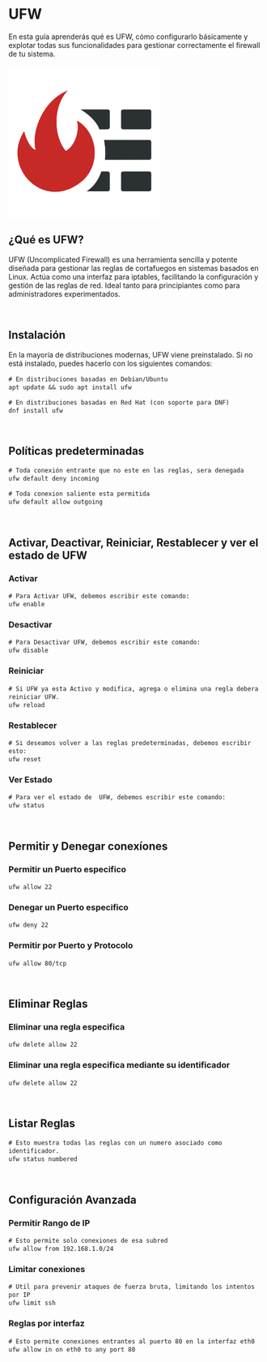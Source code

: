 # UFW

En esta guía aprenderás qué es UFW, cómo configurarlo básicamente y explotar todas sus funcionalidades para gestionar correctamente el firewall de tu sistema.

<img src="https://github.com/Israelvbox/UFW/blob/main/images/Firewall.png " width=300px>

<br>

## ¿Qué es UFW?
UFW (Uncomplicated Firewall) es una herramienta sencilla y potente diseñada para gestionar las reglas de cortafuegos en sistemas basados en Linux. Actúa como una interfaz para iptables, facilitando la configuración y gestión de las reglas de red. Ideal tanto para principiantes como para administradores experimentados.

<br>

## Instalación
En la mayoría de distribuciones modernas, UFW viene preinstalado. Si no está instalado, puedes hacerlo con los siguientes comandos:

```shell
# En distribuciones basadas en Debian/Ubuntu
apt update && sudo apt install ufw
```
```shell
# En distribuciones basadas en Red Hat (con soporte para DNF)
dnf install ufw
```

<br>

## Políticas predeterminadas
```shell
# Toda conexión entrante que no este en las reglas, sera denegada
ufw default deny incoming
```

```shell
# Toda conexion saliente esta permitida
ufw default allow outgoing
```

<br>

## Activar, Deactivar, Reiniciar, Restablecer y ver el estado de UFW

### Activar
```shell
# Para Activar UFW, debemos escribir este comando:
ufw enable
```

### Desactivar
```shell
# Para Desactivar UFW, debemos escribir este comando:
ufw disable
```

### Reiniciar
```shell
# Si UFW ya esta Activo y modifica, agrega o elimina una regla debera reiniciar UFW.
ufw reload
```

### Restablecer
```shell
# Si deseamos volver a las reglas predeterminadas, debemos escribir esto:
ufw reset
```
### Ver Estado
```shell
# Para ver el estado de  UFW, debemos escribir este comando:
ufw status
```

<br>

## Permitir y Denegar conexíones

### Permitir un Puerto especifico
```shell
ufw allow 22
```

### Denegar un Puerto especifico
```shell
ufw deny 22
```

### Permitir por Puerto y Protocolo
```shell
ufw allow 80/tcp
```

<br>

## Eliminar Reglas

### Eliminar una regla especifica
```shell
ufw delete allow 22
```

### Eliminar una regla especifica mediante su identificador

```shell
ufw delete allow 22
```

<br>

## Listar Reglas

```shell
# Esto muestra todas las reglas con un numero asociado como identificador.
ufw status numbered
```

<br>

## Configuración Avanzada

### Permitir Rango de IP
```shell
# Esto permite solo conexiones de esa subred
ufw allow from 192.168.1.0/24
```

### Limitar conexiones
```shell
# Util para prevenir ataques de fuerza bruta, limitando los intentos por IP
ufw limit ssh
```
### Reglas por interfaz
```shell
# Esto permite conexiones entrantes al puerto 80 en la interfaz eth0
ufw allow in on eth0 to any port 80
```
